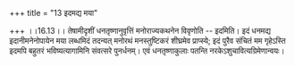 +++
title = "13 इदमद्य मया"

+++
।।16.13।। तेषामीदृशीं धनतृष्णानुवृत्तिं मनोराज्यकथनेन विवृणोति -- इदमिति।
इदं धनमद्य इदानीमनेनोपायेन मया लब्धमिदं तदन्यत् मनोरथं मनस्तुष्टिकरं
शीघ्रमेव प्राप्स्ये; इदं पुरैव संचितं मम गृहेऽस्ति इदमपि बहुतरं
भविष्यत्यागामिनि संवत्सरे पुनर्धनम्। एवं धनतृष्णाकुलाः पतन्ति
नरकेऽशुचावित्यग्रिमेणान्वयः।
